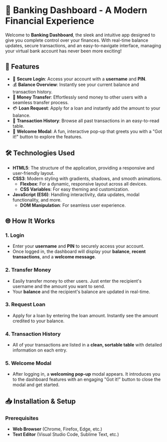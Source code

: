 # 🌟 **Banking Dashboard - A Modern Financial Experience**

Welcome to **Banking Dashboard**, the sleek and intuitive app designed to give you complete control over your finances. With real-time balance updates, secure transactions, and an easy-to-navigate interface, managing your virtual bank account has never been more exciting!

## 🚀 **Features**

- 🔐 **Secure Login**: Access your account with a **username** and **PIN**.
- 💰 **Balance Overview**: Instantly see your current balance and transaction history.
- 💸 **Money Transfer**: Effortlessly send money to other users with a seamless transfer process.
- 💳 **Loan Request**: Apply for a loan and instantly add the amount to your balance.
- 📝 **Transaction History**: Browse all past transactions in an easy-to-read table.
- 🥳 **Welcome Modal**: A fun, interactive pop-up that greets you with a "Got it!" button to explore the features.

## 🛠️ **Technologies Used**

- **HTML5**: The structure of the application, providing a responsive and user-friendly layout.
- **CSS3**: Modern styling with gradients, shadows, and smooth animations.
  - **Flexbox**: For a dynamic, responsive layout across all devices.
  - **CSS Variables**: For easy theming and customization.
- **JavaScript (ES6)**: Handling interactivity, data updates, modal functionality, and more.
  - **DOM Manipulation**: For seamless user experience.

## 🌐 **How It Works**

### 1. **Login**
   - Enter your **username** and **PIN** to securely access your account.
   - Once logged in, the dashboard will display your **balance**, **recent transactions**, and a **welcome message**.

### 2. **Transfer Money**
   - Easily transfer money to other users. Just enter the recipient's username and the amount you want to send.
   - Your **balance** and the recipient's balance are updated in real-time.

### 3. **Request Loan**
   - Apply for a loan by entering the loan amount. Instantly see the amount credited to your balance.
   
### 4. **Transaction History**
   - All of your transactions are listed in a **clean, sortable table** with detailed information on each entry.

### 5. **Welcome Modal**
   - After logging in, a **welcoming pop-up** modal appears. It introduces you to the dashboard features with an engaging "Got it!" button to close the modal and get started.

## 📥 **Installation & Setup**

### Prerequisites
- **Web Browser** (Chrome, Firefox, Edge, etc.)
- **Text Editor** (Visual Studio Code, Sublime Text, etc.)
                             
 
